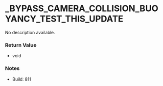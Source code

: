 # _BYPASS_CAMERA_COLLISION_BUOYANCY_TEST_THIS_UPDATE

No description available.

### Return Value
* void

### Notes
* Build: 811

